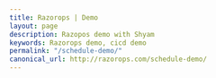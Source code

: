 ```yaml
---
title: Razorops | Demo
layout: page
description: Razopos demo with Shyam
keywords: Razorops demo, cicd demo
permalink: "/schedule-demo/"
canonical_url: http://razorops.com/schedule-demo/
---
```

	
<div class="calendly-inline-widget" data-url="https://calendly.com/razorops/demo" style="min-width:320px;height:640px;"></div>
<script type="text/javascript" src="https://assets.calendly.com/assets/external/widget.js"></script>
